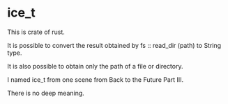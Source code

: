 # ice_t

This is crate of rust. 

It is possible to convert the result obtained by fs :: read_dir (path) to String type. 

It is also possible to obtain only the path of a file or directory. 

I named ice_t from one scene from Back to the Future Part III.

There is no deep meaning.
